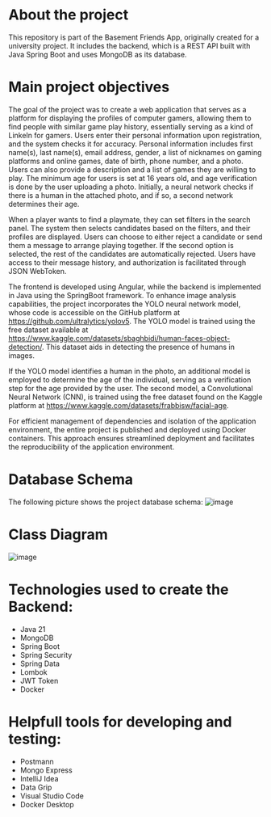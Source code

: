 # About the project
This repository is part of the Basement Friends App, originally created for a university project. It includes the backend, which is a REST API built with Java Spring Boot and uses MongoDB as its database.

# Main project objectives
The goal of the project was to create a web application that serves as a platform for displaying the profiles of computer gamers, allowing them to find people with similar game play history, essentially serving as a kind of LinkeIn for gamers. Users enter their personal information upon registration, and the system checks it for accuracy. Personal information includes first name(s), last name(s), email address, gender, a list of nicknames on gaming platforms and online games, date of birth, phone number, and a photo. Users can also provide a description and a list of games they are willing to play. The minimum age for users is set at 16 years old, and age verification is done by the user uploading a photo. Initially, a neural network checks if there is a human in the attached photo, and if so, a second network determines their age.

When a player wants to find a playmate, they can set filters in the search panel. The system then selects candidates based on the filters, and their profiles are displayed. Users can choose to either reject a candidate or send them a message to arrange playing together. If the second option is selected, the rest of the candidates are automatically rejected. Users have access to their message history, and authorization is facilitated through JSON WebToken.

The frontend is developed using Angular, while the backend is implemented in Java using the SpringBoot framework. To enhance image analysis capabilities, the project incorporates the YOLO neural network model, whose code is accessible on the GitHub platform at https://github.com/ultralytics/yolov5. The YOLO model is trained using the free dataset available at https://www.kaggle.com/datasets/sbaghbidi/human-faces-object-detection/. This dataset aids in detecting the presence of humans in images.

If the YOLO model identifies a human in the photo, an additional model is employed to determine the age of the individual, serving as a verification step for the age provided by the user. The second model, a Convolutional Neural Network (CNN), is trained using the free dataset found on the Kaggle platform at https://www.kaggle.com/datasets/frabbisw/facial-age.

For efficient management of dependencies and isolation of the application environment, the entire project is published and deployed using Docker containers. This approach ensures streamlined deployment and facilitates the reproducibility of the application environment.


# Database Schema
The following picture shows the project database schema:
![image](https://github.com/Basement-Friends/backend/assets/72508414/d57d1d57-0e35-41f1-8e28-2e39a2891fe5)

# Class Diagram

![image](https://github.com/Basement-Friends/backend/assets/72508414/0ba891ee-fa56-47a4-b20a-bffc9f40390e)

# Technologies used to create the Backend:
* Java 21
* MongoDB
* Spring Boot
* Spring Security
* Spring Data
* Lombok
* JWT Token
* Docker


# Helpfull tools for developing and testing:
* Postmann
* Mongo Express
* IntelliJ Idea
* Data Grip
* Visual Studio Code
* Docker Desktop

